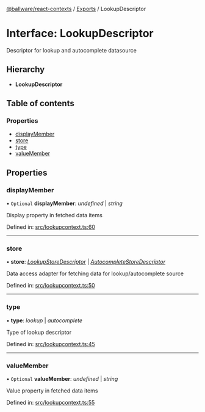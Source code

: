 [@ballware/react-contexts](../README.md) / [Exports](../modules.md) / LookupDescriptor

# Interface: LookupDescriptor

Descriptor for lookup and autocomplete datasource

## Hierarchy

* **LookupDescriptor**

## Table of contents

### Properties

- [displayMember](lookupdescriptor.md#displaymember)
- [store](lookupdescriptor.md#store)
- [type](lookupdescriptor.md#type)
- [valueMember](lookupdescriptor.md#valuemember)

## Properties

### displayMember

• `Optional` **displayMember**: *undefined* \| *string*

Display property in fetched data items

Defined in: [src/lookupcontext.ts:60](https://github.com/frankball/ballware-react-contexts/blob/214ba92/src/lookupcontext.ts#L60)

___

### store

• **store**: [*LookupStoreDescriptor*](lookupstoredescriptor.md) \| [*AutocompleteStoreDescriptor*](autocompletestoredescriptor.md)

Data access adapter for fetching data for lookup/autocomplete source

Defined in: [src/lookupcontext.ts:50](https://github.com/frankball/ballware-react-contexts/blob/214ba92/src/lookupcontext.ts#L50)

___

### type

• **type**: *lookup* \| *autocomplete*

Type of lookup descriptor

Defined in: [src/lookupcontext.ts:45](https://github.com/frankball/ballware-react-contexts/blob/214ba92/src/lookupcontext.ts#L45)

___

### valueMember

• `Optional` **valueMember**: *undefined* \| *string*

Value property in fetched data items

Defined in: [src/lookupcontext.ts:55](https://github.com/frankball/ballware-react-contexts/blob/214ba92/src/lookupcontext.ts#L55)
